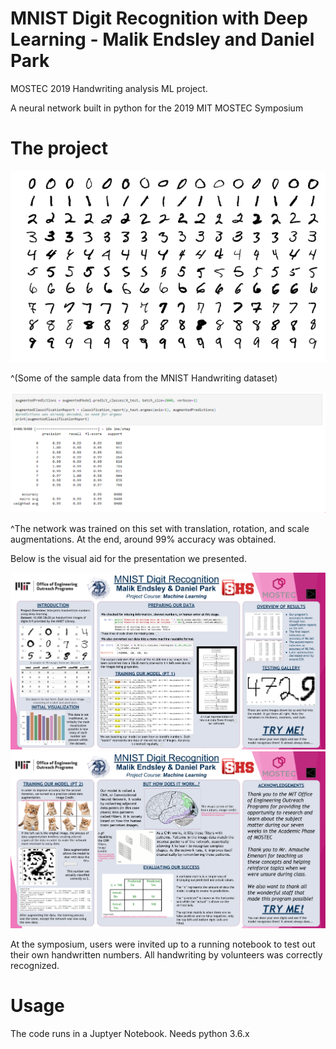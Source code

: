 # MNIST Digit Recognition with Deep Learning - Malik Endsley and Daniel Park

MOSTEC 2019 Handwriting analysis ML project.

A neural network built in python for the 2019 MIT MOSTEC Symposium

# The project

![MNIST Data](https://raw.githubusercontent.com/malikendsley/MOSTECMLProject-/master/img/MnistExamples.png)

^(Some of the sample data from the MNIST Handwriting dataset)

![Neural Network Accuracy](https://raw.githubusercontent.com/malikendsley/MOSTECMLProject-/master/img/Accuracy%20Capture.PNG)

^The network was trained on this set with translation, rotation, and scale augmentations. At the end, around 99% accuracy was obtained. 

Below is the visual aid for the presentation we presented.

![Visual Aid Page 1](https://raw.githubusercontent.com/malikendsley/MOSTECMLProject-/master/img/Presentation%20Page%201.png)
![Visual Aid Page 2](https://raw.githubusercontent.com/malikendsley/MOSTECMLProject-/master/img/Presentation%20Page%202.png)

At the symposium, users were invited up to a running notebook to test out their own handwritten numbers. All handwriting by volunteers was correctly recognized. 

# Usage

The code runs in a Juptyer Notebook.
Needs python 3.6.x
